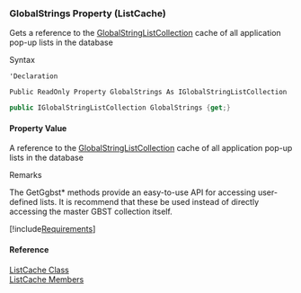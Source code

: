 ﻿### GlobalStrings Property (ListCache)

Gets a reference to the [GlobalStringListCollection](fcSDK~FChoice.Foundation.Clarify.DataObjects.GlobalStringListCollection.md) cache of all application pop-up lists in the database

Syntax

```vbnet
'Declaration

Public ReadOnly Property GlobalStrings As IGlobalStringListCollection
```

```csharp
public IGlobalStringListCollection GlobalStrings {get;}
```

#### Property Value

A reference to the [GlobalStringListCollection](fcSDK~FChoice.Foundation.Clarify.DataObjects.GlobalStringListCollection.md) cache of all application pop-up lists in the database

Remarks

The GetGgbst* methods provide an easy-to-use API for accessing user-defined lists. It is recommend that these be used instead of directly accessing the master GBST collection itself.

[!include[Requirements](../partials/requirements.md)]

#### Reference

[ListCache Class](fcSDK~FChoice.Foundation.Clarify.ListCache.md)  
[ListCache Members](fcSDK~FChoice.Foundation.Clarify.ListCache_members.md)